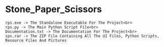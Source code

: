 # Stone_Paper_Scissors
    rps.exe -> The Standalone Executable For The Project<br>
    rps.py -> The Main Python Script File<br>
    Documentation.txt -> The Documentation For The Project<br>
    sps.rar -> The ZIP File Containing All The UI Files, Python Scripts, Resource Files And Pictures

